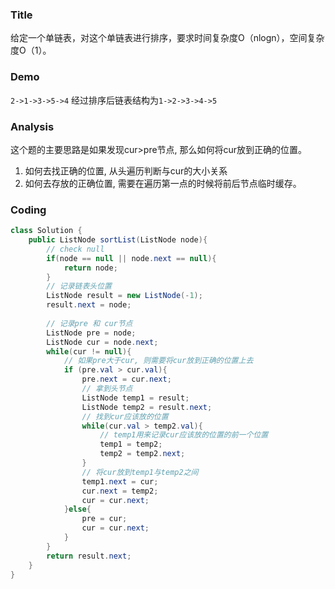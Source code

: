 ###   Title
给定一个单链表，对这个单链表进行排序，要求时间复杂度O（nlogn），空间复杂度O（1）。

###   Demo

`2->1->3->5->4` 经过排序后链表结构为`1->2->3->4->5`

###   Analysis
这个题的主要思路是如果发现cur>pre节点, 那么如何将cur放到正确的位置。
1. 如何去找正确的位置, 从头遍历判断与cur的大小关系
2. 如何去存放的正确位置, 需要在遍历第一点的时候将前后节点临时缓存。

###   Coding
```java
class Solution {
    public ListNode sortList(ListNode node){
        // check null
        if(node == null || node.next == null){
            return node;
        }
        // 记录链表头位置
        ListNode result = new ListNode(-1);
        result.next = node;
        
        // 记录pre 和 cur节点
        ListNode pre = node;
        ListNode cur = node.next;
        while(cur != null){
            // 如果pre大于cur, 则需要将cur放到正确的位置上去
            if (pre.val > cur.val){
                pre.next = cur.next;
                // 拿到头节点
                ListNode temp1 = result;
                ListNode temp2 = result.next;
                // 找到cur应该放的位置
                while(cur.val > temp2.val){
                    // temp1用来记录cur应该放的位置的前一个位置
                    temp1 = temp2;
                    temp2 = temp2.next;
                }    
                // 将cur放到temp1与temp2之间
                temp1.next = cur;
                cur.next = temp2;
                cur = cur.next;
            }else{
                pre = cur;
                cur = cur.next;
            }
        }
        return result.next;
    }
}
```